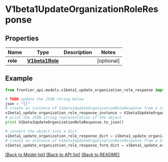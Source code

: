 # V1beta1UpdateOrganizationRoleResponse


## Properties
Name | Type | Description | Notes
------------ | ------------- | ------------- | -------------
**role** | [**V1beta1Role**](V1beta1Role.md) |  | [optional] 

## Example

```python
from frontier_api.models.v1beta1_update_organization_role_response import V1beta1UpdateOrganizationRoleResponse

# TODO update the JSON string below
json = "{}"
# create an instance of V1beta1UpdateOrganizationRoleResponse from a JSON string
v1beta1_update_organization_role_response_instance = V1beta1UpdateOrganizationRoleResponse.from_json(json)
# print the JSON string representation of the object
print V1beta1UpdateOrganizationRoleResponse.to_json()

# convert the object into a dict
v1beta1_update_organization_role_response_dict = v1beta1_update_organization_role_response_instance.to_dict()
# create an instance of V1beta1UpdateOrganizationRoleResponse from a dict
v1beta1_update_organization_role_response_form_dict = v1beta1_update_organization_role_response.from_dict(v1beta1_update_organization_role_response_dict)
```
[[Back to Model list]](../README.md#documentation-for-models) [[Back to API list]](../README.md#documentation-for-api-endpoints) [[Back to README]](../README.md)


